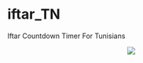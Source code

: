 # iftar_TN
Iftar Countdown Timer For Tunisians



<p align="center">
  <img src="https://i.imgur.com/CEnvc1r.png">
</p>
